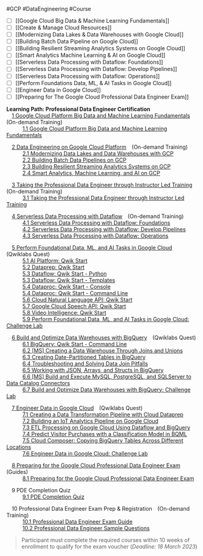 #GCP #DataEngineering #Course

- [ ] [[Google Cloud Big Data & Machine Learning Fundamentals]]
- [ ] [[Create & Manage Cloud Resources]]
- [ ] [[Modernizing Data Lakes & Data Warehouses with Google Cloud]]
- [ ] [[Building Batch Data Pipeline on Google Cloud]] 
- [ ] [[Building Resilient Streaming Analytics Systems on Google Cloud]]
- [ ] [[Smart Analytics Machine Learning & AI on Google Cloud]]
- [ ] [[Serverless Data Processing with Dataflow: Foundations]]
- [ ] [[Serverless Data Processing with Dataflow: Develop Pipelines]]
- [ ] [[Serverless Data Processing with Dataflow: Operations]]
- [ ] [[Perform Foundations Data, ML, & AI Tasks in Google Cloud]]
- [ ] [[Engineer Data in Google Cloud]]
- [ ] [[Preparing for The Google Cloud Professional Data Engineer Exam]]

**Learning Path: Professional Data Engineer Certification**  
 [1 Google Cloud Platform Big Data and Machine Learning Fundamentals](https://googlecourses.qwiklabs.com/course_templates/3?catalog_rank=%7B%22rank%22%3A2%2C%22num_filters%22%3A0%2C%22has_search%22%3Atrue%7D&search_id=12903312) (On-demand Training)  
   [1.1 Google Cloud Platform Big Data and Machine Learning Fundamentals](https://googlecourses.qwiklabs.com/course_templates/3?catalog_rank=%7B%22rank%22%3A1%2C%22num_filters%22%3A0%2C%22has_search%22%3Atrue%7D&search_id=5773044)  
  
 [2 Data Engineering on Google Cloud Platform](https://www.cloudskillsboost.google/course_templates/54?utm_source=gcp_training&utm_medium=website&utm_campaign=cgc) (On-demand Training)  
   [2.1 Modernizing Data Lakes and Data Warehouses with GCP](https://googlecourses.qwiklabs.com/course_templates/54?catalog_rank=%7B%22rank%22%3A1%2C%22num_filters%22%3A0%2C%22has_search%22%3Atrue%7D&search_id=5773058)  
   [2.2 Building Batch Data Pipelines on GCP](https://googlecourses.qwiklabs.com/course_templates/53?catalog_rank=%7B%22rank%22%3A1%2C%22num_filters%22%3A0%2C%22has_search%22%3Atrue%7D&search_id=5773059)  
   [2.3 Building Resilient Streaming Analytics Systems on GCP](https://googlecourses.qwiklabs.com/course_templates/52)  
   [2.4 Smart Analytics, Machine Learning, and AI on GCP](https://googlecourses.qwiklabs.com/course_templates/55?catalog_rank=%7B%22rank%22%3A1%2C%22num_filters%22%3A0%2C%22has_search%22%3Atrue%7D&search_id=5773071)  
  
 [3 Taking the Professional Data Engineer through Instructor Led Training](https://events.withgoogle.com/partner-learning-training-schedule/) (On-demand Training)  
   [3.1 Taking the Professional Data Engineer through Instructor Led Training](https://events.withgoogle.com/partner-learning-training-schedule/)  
  
 [4 Serverless Data Processing with Dataflow](https://www.cloudskillsboost.google/course_templates/218?utm_source=gcp_training&utm_medium=website&utm_campaign=cgc) (On-demand Training)  
   [4.1 Serverless Data Processing with Dataflow: Foundations](https://partner.cloudskillsboost.google/course_templates/218)  
   [4.2 Serverless Data Processing with Dataflow: Develop Pipelines](https://partner.cloudskillsboost.google/course_templates/229)  
   [4.3 Serverless Data Processing with Dataflow: Operations](https://partner.cloudskillsboost.google/course_templates/264)  
  
 [5 Perform Foundational Data, ML, and AI Tasks in Google Cloud](https://googlecourses.qwiklabs.com/quests/117) (Qwiklabs Quest)  
   [5.1 AI Platform: Qwik Start](https://googlecourses.qwiklabs.com/focuses/13310?parent=catalog)  
   [5.2 Dataprep: Qwik Start](https://googlecourses.qwiklabs.com/focuses/13314?parent=catalog)  
   [5.3 Dataflow: Qwik Start - Python](https://googlecourses.qwiklabs.com/focuses/13312?parent=catalog)  
   [5.3 Dataflow: Qwik Start - Templates](https://googlecourses.qwiklabs.com/focuses/13313?parent=catalog)  
   [5.4 Dataproc: Qwik Start - Console](https://googlecourses.qwiklabs.com/focuses/13316?parent=catalog)  
   [5.4 Dataproc: Qwik Start - Command Line](https://googlecourses.qwiklabs.com/focuses/13315?parent=catalog)  
   [5.6 Cloud Natural Language API: Qwik Start](https://googlecourses.qwiklabs.com/focuses/13311?parent=catalog)  
   [5.7 Google Cloud Speech API: Qwik Start](https://googlecourses.qwiklabs.com/focuses/13317?parent=catalog)  
   [5.8 Video Intelligence: Qwik Start](https://googlecourses.qwiklabs.com/focuses/13320?parent=catalog)  
   [5.9 Perform Foundational Data, ML, and AI Tasks in Google Cloud: Challenge Lab](https://googlecourses.qwiklabs.com/focuses/13318?parent=catalog)  
  
 [6 Build and Optimize Data Warehouses with BigQuery](https://googlecourses.qwiklabs.com/quests/147) (Qwiklabs Quest)  
   [6.1 BigQuery: Qwik Start - Command Line](https://googlecourses.qwiklabs.com/focuses/12043?parent=catalog)  
   [6.2 [MS] Creating a Data Warehouse Through Joins and Unions](https://partner.cloudskillsboost.google/course_sessions/1308185/labs/321296)  
   [6.3 Creating Date-Partitioned Tables in BigQuery](https://googlecourses.qwiklabs.com/focuses/12045?parent=catalog)  
   [6.4 Troubleshooting and Solving Data Join Pitfalls](https://googlecourses.qwiklabs.com/focuses/12051?parent=catalog)  
   [6.5 Working with JSON, Arrays, and Structs in BigQuery](https://googlecourses.qwiklabs.com/focuses/12054?parent=catalog)  
   [6.6 [MS] Build and Execute MySQL, PostgreSQL, and SQLServer to Data Catalog Connectors](https://partner.cloudskillsboost.google/course_sessions/1308185/labs/321298)  
   [6.7 Build and Optimize Data Warehouses with BigQuery: Challenge Lab](https://googlecourses.qwiklabs.com/focuses/14827?parent=catalog)  
  
 [7 Engineer Data in Google Cloud](https://googlecourses.qwiklabs.com/quests/132) (Qwiklabs Quest)  
   [7.1 Creating a Data Transformation Pipeline with Cloud Dataprep](https://googlecourses.qwiklabs.com/focuses/11580?parent=catalog)  
   [7.2 Building an IoT Analytics Pipeline on Google Cloud](https://googlecourses.qwiklabs.com/focuses/11578?parent=catalog)  
   [7.3 ETL Processing on Google Cloud Using Dataflow and BigQuery](https://googlecourses.qwiklabs.com/focuses/11581?parent=catalog)  
   [7.4 Predict Visitor Purchases with a Classification Model in BQML](https://googlecourses.qwiklabs.com/focuses/11583?parent=catalog)  
   [7.5 Cloud Composer: Copying BigQuery Tables Across Different Locations](https://googlecourses.qwiklabs.com/focuses/11579?parent=catalog)  
   [7.6 Engineer Data in Google Cloud: Challenge Lab](https://googlecourses.qwiklabs.com/focuses/13335?parent=catalog)  
  
 [8 Preparing for the Google Cloud Professional Data Engineer Exam](https://googlecourses.qwiklabs.com/course_templates/72) (Guides)  
   [8.1 Preparing for the Google Cloud Professional Data Engineer Exam](https://googlecourses.qwiklabs.com/course_templates/72)  
  
 9 PDE Completion Quiz  
   [9.1 PDE Completion Quiz](https://partner.cloudskillsboost.google/course_sessions/1668502/quizzes/331079)  
  
 10 Professional Data Engineer Exam Prep & Registration (On-demand Training)  
   [10.1 Professional Data Engineer Exam Guide](https://cloud.google.com/certification/guides/data-engineer)  
   [10.2 Professional Data Engineer Sample Questions](https://cloud.google.com/certification/data-engineer)

> Participant must complete the required courses within 10 weeks of enrollment to qualify for the exam voucher (*Deadline: 18 March 2023*)


